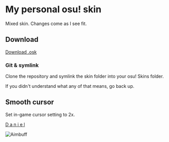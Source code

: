 # My personal osu! skin

Mixed skin. Changes come as I see fit.

## Download

[Download .osk](https://raw.githubusercontent.com/SnowLire/snow-personal/master/snow-personal.osk)

### Git & symlink

Clone the repository and symlink the skin folder into your osu! Skins folder.

If you didn't understand what any of that means, go back up.

## Smooth cursor

Set in-game cursor setting to 2x.

[D a n i e l](https://osu.ppy.sh/users/9464550)

![Aimbuff](/github-assets/aimbuff.png)
